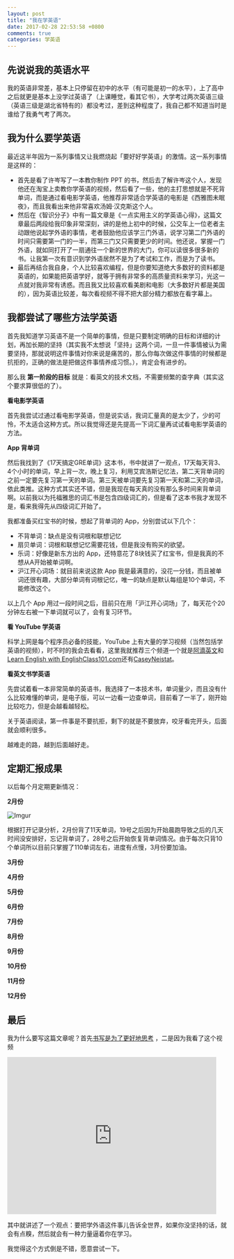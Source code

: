 ```yaml
---
layout: post
title: "我在学英语"
date: 2017-02-28 22:53:58 +0800
comments: true
categories: 学英语
---
```


## 先说说我的英语水平

我的英语非常差，基本上只停留在初中的水平（有可能是初一的水平），上了高中之后就更是基本上没学过英语了（上课睡觉，看其它书），大学考过两次英语三级（英语三级是湖北省特有的）都没考过，差到这种程度了，我自己都不知道当时是谁给了我勇气考了两次。

## 我为什么要学英语

最近这半年因为一系列事情又让我燃烧起「要好好学英语」的激情。这一系列事情是这样的：

<!--more-->

- 首先是看了许岑写了一本教你制作 PPT 的书，然后去了解许岑这个人，发现他还在淘宝上卖教你学英语的视频，然后看了一些，他的主打思想就是不死背单词，而是通过看电影学英语，他推荐非常适合学英语的电影是《西雅图未眠夜》，而且我看出来他非常喜欢汤姆·汉克斯这个人。
- 然后在《智识分子》中有一篇文章是《一点实用主义的学英语心得》，这篇文章最后两段给我印象非常深刻，讲的是他上初中的时候，公交车上一位老者主动跟他说起学外语的事情，老者鼓励他应该学三门外语，说学习第二门外语的时间只需要第一门的一半，而第三门又只需要更少的时间。他还说，掌握一门外语，就如同打开了一扇通往一个新的世界的大门，你可以读很多很多新的书。让我第一次有意识到学外语居然不是为了考试和工作，而是为了读书。
- 最后再结合我自身，个人比较喜欢编程，但是你要知道绝大多数好的资料都是英语的，如果能把英语学好，就等于拥有非常多的高质量资料来学习，光这一点就对我非常有诱惑。而且我又比较喜欢看美剧和电影（大多数好片都是美国的），因为英语比较差，每次看视频不得不把大部分精力都放在看字幕上。

## 我都尝试了哪些方法学英语

首先我知道学习英语不是一个简单的事情，但是只要制定明确的目标和详细的计划，再加长期的坚持（其实我不太想说「坚持」这两个词，一旦一件事情被认为需要坚持，那就说明这件事情对你来说是痛苦的，那么你每次做这件事情的时候都是抗拒的，正确的做法是把做这件事情养成习惯。），肯定会有进步的。

那么我 **第一阶段的目标** 就是：看英文的技术文档，不需要频繁的查字典（其实这个要求算很低的了）。

**看电影学英语**

首先我尝试过通过看电影学英语，但是说实话，我词汇量真的是太少了，少的可怜，不太适合这种方式。所以我觉得还是先提高一下词汇量再试试看电影学英语的方法。

**App 背单词**

然后我找到了《17天搞定GRE单词》这本书，书中就讲了一观点，17天每天背3、4个小时的单词，早上背一次，晚上复习，利用艾宾浩斯记忆法，第二天背单词的之前一定要先复习第一天的单词。第三天被单词要先复习第一天和第二天的单词，依此类推。这种方式其实还不错，但是我现在每天真的没有那么多时间来背单词啊。以前我以为托福雅思的词汇书是包含四级词汇的，但是看了这本书我才发现不是，看来我得先从四级词汇开始了。

我都准备买红宝书的时候，想起了背单词的 App，分别尝试以下几个：

- 不背单词：缺点是没有词根和联想记忆
- 扇贝单词：词根和联想记忆需要花钱，但是我没有购买的欲望。
- 乐词：好像是新东方出的 App，还特意花了8块钱买了红宝书，但是我真的不想从A开始被单词啊。
- 沪江开心词场：就目前来说这款 App 我是最满意的，没花一分钱，而且被单词还很有趣，大部分单词有词根记忆，唯一的缺点是默认每组是10个单词，不能修改这个。

以上几个 App 用过一段时间之后，目前只在用「沪江开心词场」了，每天花个20分钟左右被一下单词就可以了，会有复习环节。

**看 YouTube 学英语**

科学上网是每个程序员必备的技能，YouTube 上有大量的学习视频（当然包括学英语的视频），时不时的我会去看看，这里我就推荐三个频道一个就是[阿滴英文](https://youtube.com/channel/UCeo3JwE3HezUWFdVcehQk9Q?feature=hovercard)和[Learn English with EnglishClass101.com](https://youtube.com/user/ENGLISHCLASS101?feature=hovercard)还有[CaseyNeistat](https://youtube.com/user/caseyneistat?feature=hovercard)。


**看英文书学英语**

先尝试着看一本非常简单的英语书，我选择了一本技术书，单词量少，而且没有什么比较难懂的单词，是电子版，可以一边看一边查单词，目前看了一半了，刚开始比较吃力，但是会越看越轻松。

关于英语阅读，第一件事是不要抗拒，剩下的就是不要放弃，咬牙看完开头，后面就会顺利很多。

越难走的路，越到后面越好走。

## 定期汇报成果

以后每个月定期更新情况：

**2月份**

![Imgur](http://i.imgur.com/Nxixmkjl.png) 

根据打开记录分析，2月份背了11天单词，19号之后因为开始晨跑导致之后的几天时间没安排好，忘记背单词了，28号之后开始恢复背单词情况。由于每次只背10个单词所以目前只掌握了110单词左右，进度有点慢，3月份要加油。

**3月份**

**4月份**

**5月份**

**6月份**

**7月份**

**8月份**

**9月份**

**10月份**

**11月份**

**12月份**

## 最后

我为什么要写这篇文章呢？首先[书写是为了更好地思考](http://mindhacks.cn/2009/02/09/writing-is-better-thinking/) ，二是因为我看了这个视频

<iframe width="480" height="360" src="http://www.youtube.com/embed/_G8JF5viEss" frameborder="0"> </iframe>

其中就讲述了一个观点：要把学外语这件事儿告诉全世界，如果你没坚持的话，就会有点糗，然后就会有一种力量逼着你在学习。

我觉得这个方式倒是不错，愿意尝试一下。
